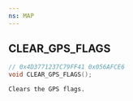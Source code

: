 ```yaml
---
ns: MAP
---
```

## CLEAR_GPS_FLAGS

```c
// 0x4D3771237C79FF41 0x056AFCE6
void CLEAR_GPS_FLAGS();
```

```
Clears the GPS flags.
```

